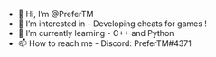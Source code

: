 - 👋 Hi, I’m @PreferTM
- 👀 I’m interested in - Developing cheats for games !
- 🌱 I’m currently learning - C++ and Python
- 📫 How to reach me - Discord: PreferTM#4371

<!---
PreferTM/PreferTM is a ✨ special ✨ repository because its `README.md` (this file) appears on your GitHub profile.
You can click the Preview link to take a look at your changes.
--->
